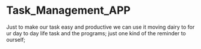 # Task_Management_APP
Just to make our task easy and productive we can use it moving dairy to for ur day to day life task and the programs; just one kind of the reminder to ourself;
